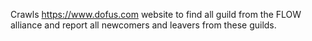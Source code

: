 Crawls https://www.dofus.com website to find all guild from the FLOW alliance and report all newcomers and leavers from these guilds.
